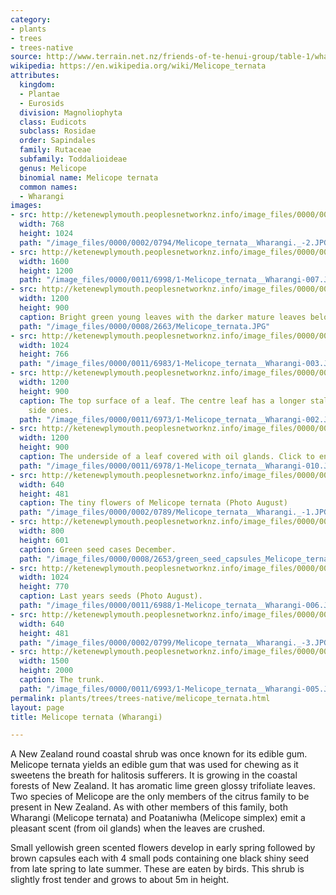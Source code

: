 ```yaml
---
category:
- plants
- trees
- trees-native
source: http://www.terrain.net.nz/friends-of-te-henui-group/table-1/wharangi-melicope-ternata.html
wikipedia: https://en.wikipedia.org/wiki/Melicope_ternata
attributes:
  kingdom:
  - Plantae
  - Eurosids
  division: Magnoliophyta
  class: Eudicots
  subclass: Rosidae
  order: Sapindales
  family: Rutaceae
  subfamily: Toddalioideae
  genus: Melicope
  binomial name: Melicope ternata
  common names:
  - Wharangi
images:
- src: http://ketenewplymouth.peoplesnetworknz.info/image_files/0000/0002/0794/Melicope_ternata__Wharangi._-2.JPG
  width: 768
  height: 1024
  path: "/image_files/0000/0002/0794/Melicope_ternata__Wharangi._-2.JPG"
- src: http://ketenewplymouth.peoplesnetworknz.info/image_files/0000/0011/6998/1-Melicope_ternata__Wharangi-007.JPG
  width: 1600
  height: 1200
  path: "/image_files/0000/0011/6998/1-Melicope_ternata__Wharangi-007.JPG"
- src: http://ketenewplymouth.peoplesnetworknz.info/image_files/0000/0008/2663/Melicope_ternata.JPG
  width: 1200
  height: 900
  caption: Bright green young leaves with the darker mature leaves below.
  path: "/image_files/0000/0008/2663/Melicope_ternata.JPG"
- src: http://ketenewplymouth.peoplesnetworknz.info/image_files/0000/0011/6983/1-Melicope_ternata__Wharangi-003.JPG
  width: 1024
  height: 766
  path: "/image_files/0000/0011/6983/1-Melicope_ternata__Wharangi-003.JPG"
- src: http://ketenewplymouth.peoplesnetworknz.info/image_files/0000/0011/6973/1-Melicope_ternata__Wharangi-002.JPG
  width: 1200
  height: 900
  caption: The top surface of a leaf. The centre leaf has a longer stalk than the
    side ones.
  path: "/image_files/0000/0011/6973/1-Melicope_ternata__Wharangi-002.JPG"
- src: http://ketenewplymouth.peoplesnetworknz.info/image_files/0000/0011/6978/1-Melicope_ternata__Wharangi-010.JPG
  width: 1200
  height: 900
  caption: The underside of a leaf covered with oil glands. Click to enlarge.
  path: "/image_files/0000/0011/6978/1-Melicope_ternata__Wharangi-010.JPG"
- src: http://ketenewplymouth.peoplesnetworknz.info/image_files/0000/0002/0789/Melicope_ternata__Wharangi._-1.JPG
  width: 640
  height: 481
  caption: The tiny flowers of Melicope ternata (Photo August)
  path: "/image_files/0000/0002/0789/Melicope_ternata__Wharangi._-1.JPG"
- src: http://ketenewplymouth.peoplesnetworknz.info/image_files/0000/0008/2653/green_seed_capsules_Melicope_ternata_.JPG
  width: 800
  height: 601
  caption: Green seed cases December.
  path: "/image_files/0000/0008/2653/green_seed_capsules_Melicope_ternata_.JPG"
- src: http://ketenewplymouth.peoplesnetworknz.info/image_files/0000/0011/6988/1-Melicope_ternata__Wharangi-006.JPG
  width: 1024
  height: 770
  caption: Last years seeds (Photo August).
  path: "/image_files/0000/0011/6988/1-Melicope_ternata__Wharangi-006.JPG"
- src: http://ketenewplymouth.peoplesnetworknz.info/image_files/0000/0002/0799/Melicope_ternata__Wharangi._-3.JPG
  width: 640
  height: 481
  path: "/image_files/0000/0002/0799/Melicope_ternata__Wharangi._-3.JPG"
- src: http://ketenewplymouth.peoplesnetworknz.info/image_files/0000/0011/6993/1-Melicope_ternata__Wharangi-005.JPG
  width: 1500
  height: 2000
  caption: The trunk.
  path: "/image_files/0000/0011/6993/1-Melicope_ternata__Wharangi-005.JPG"
permalink: plants/trees/trees-native/melicope_ternata.html
layout: page
title: Melicope ternata (Wharangi)

---
```

A New Zealand round coastal shrub was once known for its edible gum. Melicope ternata yields an edible gum that was used for chewing as it sweetens the breath for halitosis sufferers. It is growing in the coastal forests of New Zealand. It has aromatic lime green glossy trifoliate leaves. Two species of Melicope are the only members of the citrus family to be present in New Zealand. As with other members of this family, both Wharangi (Melicope ternata) and Poataniwha (Melicope simplex) emit a pleasant scent (from oil glands) when the leaves are crushed.

Small yellowish green scented flowers develop in early spring followed by brown capsules each with 4 small pods containing one black shiny seed from late spring to late summer. These are eaten by birds. 
This shrub is slightly frost tender and grows to about 5m in height. 
